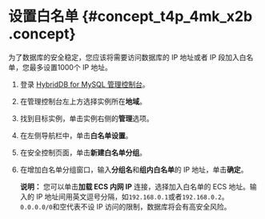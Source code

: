 # 设置白名单 {#concept_t4p_4mk_x2b .concept}

为了数据库的安全稳定，您应该将需要访问数据库的 IP 地址或者 IP 段加入白名单，您最多设置1000个 IP 地址。

1.  登录 [HybridDB for MySQL 管理控制台](https://petadata.console.aliyun.com/)。
2.  在管理控制台左上方选择实例所在**地域**。
3.  找到目标实例，单击实例右侧的**管理**选项。
4.  在左侧导航栏中，单击**白名单设置**。
5.  在安全控制页面，单击**新建白名单分组**。
6.  在增加白名单分组窗口，输入**分组名**和**组内白名单**的 IP 地址，单击**确定**。

    **说明：** 您可以单击**加载 ECS 内网 IP** 连接，选择加入白名单的 ECS 地址。输入的 IP 地址间用英文逗号分隔，如`192.168.0.1`或者`192.168.0.2`。`0.0.0.0/0`和空代表不设 IP 访问的限制，数据库将会有高安全风险。



